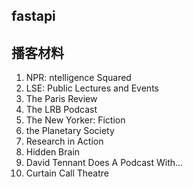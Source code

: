 ## fastapi


## 播客材料

1. NPR: ntelligence Squared
2. LSE: Public Lectures and Events
3. The Paris Review
4. The LRB Podcast
5. The New Yorker: Fiction
6. the Planetary Society
7. Research in Action
8. Hidden Brain
9. David Tennant Does A Podcast With...
10. Curtain Call Theatre